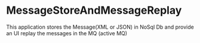 # MessageStoreAndMessageReplay

This application stores the Message(XML or JSON) in NoSql Db and provide an UI replay the messages in the MQ (active MQ)

